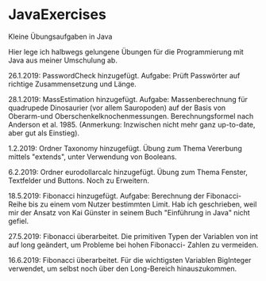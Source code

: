 # JavaExercises
Kleine Übungsaufgaben in Java

Hier lege ich halbwegs gelungene Übungen für die Programmierung mit Java aus meiner Umschulung ab.

26.1.2019: PasswordCheck hinzugefügt. Aufgabe: Prüft Passwörter auf richtige Zusammensetzung und Länge.

28.1.2019: MassEstimation hinzugefügt. Aufgabe: Massenberechnung für quadrupede Dinosaurier (vor allem Sauropoden)
auf der Basis von Oberarm-und Oberschenkelknochenmessungen. Berechnungsformel nach Anderson et al. 1985. 
(Anmerkung: Inzwischen nicht mehr ganz up-to-date, aber gut als Einstieg).

1.2.2019: Ordner Taxonomy hinzugefügt. Übung zum Thema Vererbung mittels "extends", unter Verwendung von Booleans.

6.2.2019: Ordner eurodollarcalc hinzugefügt. Übung zum Thema Fenster, Textfelder und Buttons. Noch zu Erweitern.

18.5.2019: Fibonacci hinzugefügt. Aufgabe: Berechnung der Fibonacci-Reihe bis zu einem vom Nutzer bestimmten Limit. Hab ich
geschrieben, weil mir der Ansatz von Kai Günster in seinem Buch "Einführung in Java" nicht gefiel.

27.5.2019: Fibonacci überarbeitet. Die primitiven Typen der Variablen von int auf long geändert, um Probleme bei hohen Fibonacci-
Zahlen zu vermeiden.

16.6.2019: Fibonacci überarbeitet. Für die wichtigsten Variablen BigInteger verwendet, um selbst noch über den Long-Bereich hinauszukommen.
